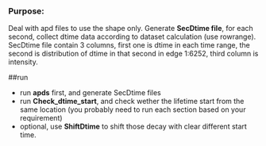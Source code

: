 ### Purpose:<br>
Deal with apd files to use the shape only. Generate <b>SecDtime file</b>, for each second, collect dtime data according to dataset calculation (use rowrange). SecDtime file contain 3 columns, first one is dtime in each time range, the second is distribution of dtime in that second in edge 1:6252, third column is intensity.

##run
- run <b>apds</b> first, and generate SecDtime files 
- run <b>Check_dtime_start</b>, and check wether the lifetime start from the same location (you probably need to run each section based on your requirement)
- optional, use <b>ShiftDtime</b> to shift those decay with clear different start time.
